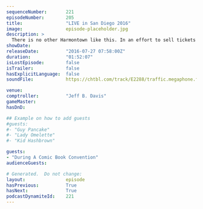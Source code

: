 ```yaml
---
sequenceNumber:       221
episodeNumber:        205
title:                "LIVE in San Diego 2016"
image:                episode-placeholder.jpg
description: >
  There is no other Harmontown like this. In an effort to sell tickets Dan writes a Community Movie projected on screen. Watch ONLY at harmontown.com/live. It's $5 a month! Subscribe already. Live streaming, instant post-show downloads and get the podcas...
showDate:             
releaseDate:          "2016-07-27 07:58:00Z"
duration:             "01:52:07"
isLostEpisode:        false
isTrailer:            false
hasExplicitLanguage:  false
soundFile:            https://chtbl.com/track/E2288/traffic.megaphone.fm/STA3520710901.mp3?updated=1559944757

venue:                
comptroller:          "Jeff B. Davis"
gameMaster:           
hasDnD:               

## Example on how to add guests
#guests:
#- "Guy Pancake"
#- "Lady Omelette"
#- "Kid Hashbrown"

guests:
- "During A Comic Book Convention"
audienceGuests:

# Generated.  Do not change:
layout:               episode
hasPrevious:          True
hasNext:              True
podcastDynamiteId:    221
---
```

